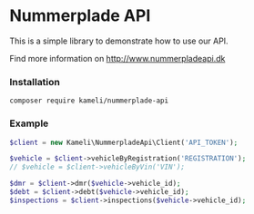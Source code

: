# Nummerplade API

This is a simple library to demonstrate how to use our API.

Find more information on http://www.nummerpladeapi.dk

### Installation

`composer require kameli/nummerplade-api`

### Example
````php
$client = new Kameli\NummerpladeApi\Client('API_TOKEN');

$vehicle = $client->vehicleByRegistration('REGISTRATION');
// $vehicle = $client->vehicleByVin('VIN');

$dmr = $client->dmr($vehicle->vehicle_id);
$debt = $client->debt($vehicle->vehicle_id);
$inspections = $client->inspections($vehicle->vehicle_id);
````
